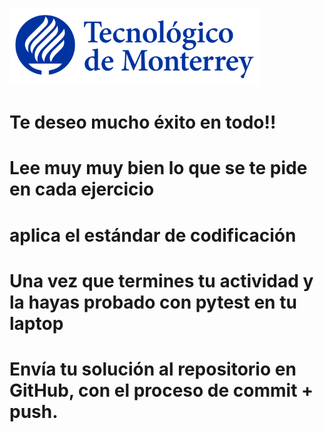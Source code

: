 ![Tec de Monterrey](images/logotecmty.png)
# Te deseo mucho éxito en todo!!
# Lee muy muy bien lo que se te pide en cada ejercicio
# aplica el estándar de codificación
# Una vez que termines tu actividad y la hayas probado con pytest en tu laptop
# Envía tu solución al repositorio en GitHub, con el proceso de commit + push.
